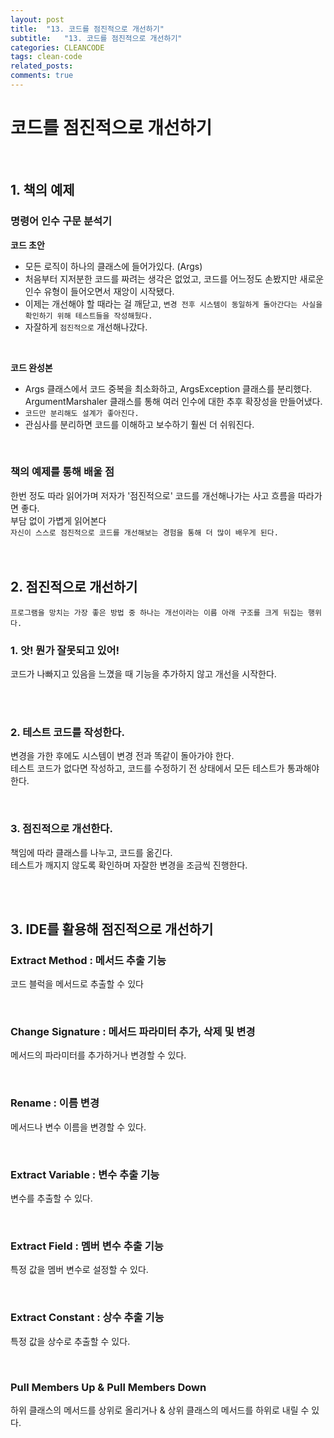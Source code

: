 ```yaml
---
layout: post
title:  "13. 코드를 점진적으로 개선하기"
subtitle:   "13. 코드를 점진적으로 개선하기"
categories: CLEANCODE
tags: clean-code
related_posts:
comments: true
---
```

# 코드를 점진적으로 개선하기
<br>

## 1. 책의 예제

### 명령어 인수 구문 분석기

<b>코드 초안</b>

- 모든 로직이 하나의 클래스에 들어가있다. (Args)
- 처음부터 지저분한 코드를 짜려는 생각은 없었고, 코드를 어느정도 손봤지만 새로운 인수 유형이 들어오면서 재앙이 시작됐다.
- 이제는 개선해야 할 때라는 걸 깨닫고, `변경 전후 시스템이 동일하게 돌아간다는 사실을 확인하기 위해 테스트들을 작성해뒀다.`
- 자잘하게 `점진적으로` 개선해나갔다.

<br>

<b>코드 완성본</b>

- Args 클래스에서 코드 중복을 최소화하고, ArgsException 클래스를 분리했다. ArgumentMarshaler 클래스를 통해 여러 인수에 대한 추후 확장성을 만들어냈다.
- `코드만 분리해도 설계가 좋아진다.`
- 관심사를 분리하면 코드를 이해하고 보수하기 훨씬 더 쉬워진다.

<br>

### 책의 예제를 통해 배울 점

한번 정도 따라 읽어가며 저자가 '점진적으로' 코드를 개선해나가는 사고 흐름을 따라가면 좋다. <br>
부담 없이 가볍게 읽어본다 <br>
`자신이 스스로 점진적으로 코드를 개선해보는 경험을 통해 더 많이 배우게 된다.`  <br> <br><br>



## 2. 점진적으로 개선하기

`프로그램을 망치는 가장 좋은 방법 중 하나는 개선이라는 이름 아래 구조를 크게 뒤집는 행위다.`

### 1. 앗! 뭔가 잘못되고 있어!

코드가 나빠지고 있음을 느꼈을 때 기능을 추가하지 않고 개선을 시작한다.

<br><br>

### 2. 테스트 코드를 작성한다.

변경을 가한 후에도 시스템이 변경 전과 똑같이 돌아가야 한다.<br>
테스트 코드가 없다면 작성하고, 코드를 수정하기 전 상태에서 모든 테스트가 통과해야 한다. <br>

<br>

### 3. 점진적으로 개선한다.

책임에 따라 클래스를 나누고, 코드를 옮긴다. <br>
테스트가 깨지지 않도록 확인하며 자잘한 변경을 조금씩 진행한다. <br>

<br><br>

## 3. IDE를 활용해 점진적으로 개선하기

### Extract Method : 메서드 추출 기능

코드 블럭을 메서드로 추출할 수 있다 <br>

<br>

### Change Signature : 메서드 파라미터 추가, 삭제 및 변경

메서드의 파라미터를 추가하거나 변경할 수 있다. <br>

<br>

### Rename : 이름 변경

메서드나 변수 이름을 변경할 수 있다. <br>

<br>

### Extract Variable : 변수 추출 기능

변수를 추출할 수 있다. <br>

<br>

### Extract Field : 멤버 변수 추출 기능

특정 값을 멤버 변수로 설정할 수 있다. <br>

<br>

### Extract Constant : 상수 추출 기능

특정 값을 상수로 추출할 수 있다. <br>

<br>

### Pull Members Up & Pull Members Down

하위 클래스의 메서드를 상위로 올리거나 & 상위 클래스의 메서드를 하위로 내릴 수 있다. <br>

